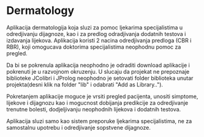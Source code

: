 # Dermatology

Aplikacija dermatologija koja sluzi za pomoc ljekarima specijalistima u odredjivanju dijagnoze, kao i za predlog odradjivanja dodatnih testova i izdavanja lijekova.
Aplikacija koristi 2 nacina odredjivanja predloga (CBR i RBR), koji omogucava doktorima specijalistima neophodnu pomoc za pregled.

Da bi se pokrenula aplikacija neophodno je odraditi download aplikacije i pokrenuti je u razvojnom okruzenju. U slucaju da projekat ne prepoznaje biblioteke JColibri i JProlog neophodno je setovati folder biblioteka unutar projekta(desni klik na folder "lib" i odabrati "Add as Library..").

Pokretanjem aplikacije moguce je vrsiti pregled pacijenta, unositi simptome, lijekove i dijagnozu kao i mogucnost dobijanja predikcije za odredjivanje trenutne bolesti, dodjeljivanju neophodnih lijekova i dodatnih testova.

Aplikacija sluzi samo kao sistem preporuke ljekarima specijalistima, ne za samostalnu upotrebu i odredjivanje sopstvene dijagnoze.


